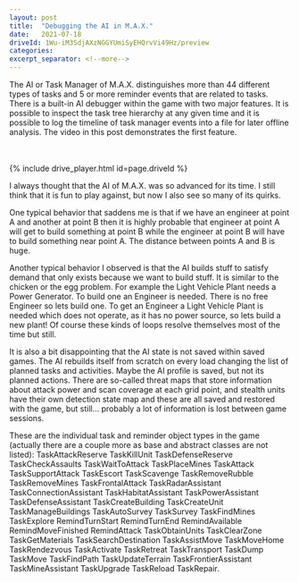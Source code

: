```yaml
---
layout: post
title:  "Debugging the AI in M.A.X."
date:   2021-07-18
driveId: 1Wu-iM3SdjAXzNGGYUmiSyEHQrvVi49Hz/preview
categories:
excerpt_separator: <!--more-->
---
```

The AI or Task Manager of M.A.X. distinguishes more than 44 different types of tasks and 5 or more reminder events that are related to tasks. There is a built-in AI debugger within the game with two major features. It is possible to inspect the task tree hierarchy at any given time and it is possible to log the timeline of task manager events into a file for later offline analysis. The video in this post demonstrates the first feature.
<!--more-->
<br><br>
{% include drive_player.html id=page.driveId %}
<br>
  
I always thought that the AI of M.A.X. was so advanced for its time. I still think that it is fun to play against, but now I also see so many of its quirks.

 One typical behavior that saddens me is that if we have an engineer at point A and another at point B then it is highly probable that engineer at point A will get to build something at point B while the engineer at point B will have to build something near point A. The distance between points A and B is huge.

 Another typical behavior I observed is that the AI builds stuff to satisfy demand that only exists because we want to build stuff. It is similar to the chicken or the egg problem. For example the Light Vehicle Plant needs a Power Generator. To build one an Engineer is needed. There is no free Engineer so lets build one. To get an Engineer a Light Vehicle Plant is needed which does not operate, as it has no power source, so lets build a new plant! Of course these kinds of loops resolve themselves most of the time but still.

 It is also a bit disappointing that the AI state is not saved within saved games. The AI rebuilds itself from scratch on every load changing the list of planned tasks and activities. Maybe the AI profile is saved, but not its planned actions. There are so-called threat maps that store information about attack power and scan coverage at each grid point, and stealth units have their own detection state map and these are all saved and restored with the game, but still… probably a lot of information is lost between game sessions.

These are the individual task and reminder object types in the game (actually there are a couple more as base and abstract classes are not listed): TaskAttackReserve TaskKillUnit TaskDefenseReserve TaskCheckAssaults TaskWaitToAttack TaskPlaceMines TaskAttack TaskSupportAttack TaskEscort TaskScavenge TaskRemoveRubble TaskRemoveMines TaskFrontalAttack TaskRadarAssistant TaskConnectionAssistant TaskHabitatAssistant TaskPowerAssistant TaskDefenseAssistant TaskCreateBuilding TaskCreateUnit TaskManageBuildings TaskAutoSurvey TaskSurvey TaskFindMines TaskExplore RemindTurnStart RemindTurnEnd RemindAvailable RemindMoveFinished RemindAttack TaskObtainUnits TaskClearZone TaskGetMaterials TaskSearchDestination TaskAssistMove TaskMoveHome TaskRendezvous TaskActivate TaskRetreat TaskTransport TaskDump TaskMove TaskFindPath TaskUpdateTerrain TaskFrontierAssistant TaskMineAssistant TaskUpgrade TaskReload TaskRepair.
